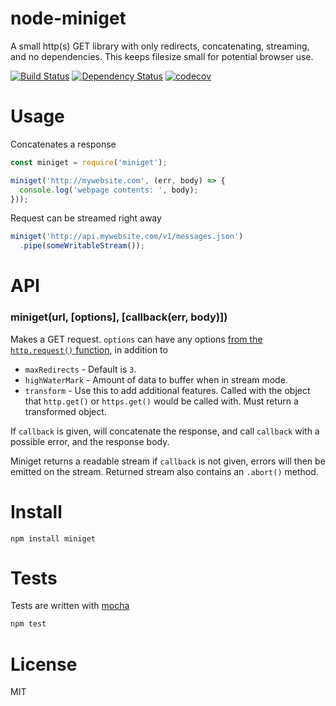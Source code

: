 # node-miniget

A small http(s) GET library with only redirects, concatenating, streaming, and no dependencies. This keeps filesize small for potential browser use.

[![Build Status](https://secure.travis-ci.org/fent/node-miniget.svg)](http://travis-ci.org/fent/node-miniget)
[![Dependency Status](https://david-dm.org/fent/node-miniget.svg)](https://david-dm.org/fent/node-miniget)
[![codecov](https://codecov.io/gh/fent/node-miniget/branch/master/graph/badge.svg)](https://codecov.io/gh/fent/node-miniget)


# Usage

Concatenates a response

```js
const miniget = require('miniget');

miniget('http://mywebsite.com', (err, body) => {
  console.log('webpage contents: ', body);
}));
```

Request can be streamed right away

```js
miniget('http://api.mywebsite.com/v1/messages.json')
  .pipe(someWritableStream());
```


# API

### miniget(url, [options], [callback(err, body)])

Makes a GET request. `options` can have any options [from the `http.request()` function](https://nodejs.org/api/http.html#http_http_request_options_callback), in addition to

* `maxRedirects` - Default is `3`.
* `highWaterMark` - Amount of data to buffer when in stream mode.
* `transform` - Use this to add additional features. Called with the object that `http.get()` or `https.get()` would be called with. Must return a transformed object.

If `callback` is given, will concatenate the response, and call `callback` with a possible error, and the response body.

Miniget returns a readable stream if `callback` is not given, errors will then be emitted on the stream. Returned stream also contains an `.abort()` method.


# Install

    npm install miniget


# Tests
Tests are written with [mocha](https://mochajs.org)

```bash
npm test
```

# License
MIT
